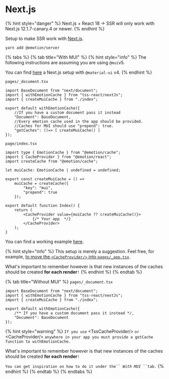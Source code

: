 # Next.js

{% hint style="danger" %}
Next.js + React 18 -> SSR will only work with Next.js 12.1.7-canary.4 or newer.
{% endhint %}

Setup to make SSR work with [Next.js](https://nextjs.org).

```
yarn add @emotion/server
```

{% tabs %}
{% tab title="With MUI" %}
{% hint style="info" %}
The following instructions are assuming you are using `@mui`v5.

&#x20;You can find [here](https://github.com/garronej/tss-react/tree/main/src/test/apps/muiV4ssr) a Next.js setup with `@material-ui` v4.
{% endhint %}

`pages/_document.tsx`

```tsx
import BaseDocument from "next/document";
import { withEmotionCache } from "tss-react/nextJs";
import { createMuiCache } from "./index";

export default withEmotionCache({
    //If you have a custom document pass it instead
    "Document": BaseDocument,
    //Every emotion cache used in the app should be provided.
    //Caches for MUI should use "prepend": true.
    "getCaches": ()=> [ createMuiCache() ]
});
```

`page/index.tsx`

```tsx
import type { EmotionCache } from "@emotion/cache";
import { CacheProvider } from "@emotion/react";
import createCache from "@emotion/cache";

let muiCache: EmotionCache | undefined = undefined;

export const createMuiCache = () =>
    muiCache = createCache({
        "key": "mui",
        "prepend": true
    });

export default function Index() {
    return (
        <CacheProvider value={muiCache ?? createMuiCache()}>
            {/* Your app  */}
        </CacheProvider>
    );
}
```

You can find a working example [here](https://github.com/garronej/tss-react/tree/main/src/test/apps/ssr).

{% hint style="info" %}
This setup is merely a suggestion. Feel free, for example, [to move the `<CacheProvider/>` into `pages/_app.tsx`](https://github.com/garronej/tss-react/blob/main/src/test/apps/ssr/pages/\_app.tsx).&#x20;

What's important to remember however is that new instances of the caches should be created **for each render**`!`
{% endhint %}
{% endtab %}

{% tab title="Without MUI" %}
`pages/_document.tsx`

```tsx
import BaseDocument from "next/document";
import { withEmotionCache } from "tss-react/nextJs";
import { createMuiCache } from "./index";

export default withEmotionCache({
    /** If you have a custom document pass it instead */,
    "Document": BaseDocument
});
```

{% hint style="warning" %}
`If you use` \<TssCacheProvider/> `or` \<CacheProvider/> `anywhere in your app you must provide a getCache function to withEmotionCache.` &#x20;

What's important to remember however is that new instances of the caches should be created **for each render**`!`

`You can get inspiration on how to do it under the`` `_`With MUI`_` ``tab.`
{% endhint %}
{% endtab %}
{% endtabs %}



